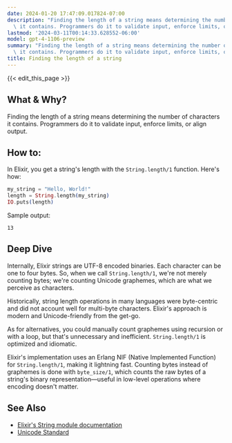 ```yaml
---
date: 2024-01-20 17:47:09.017824-07:00
description: "Finding the length of a string means determining the number of characters\
  \ it contains. Programmers do it to validate input, enforce limits, or align\u2026"
lastmod: '2024-03-11T00:14:33.628552-06:00'
model: gpt-4-1106-preview
summary: "Finding the length of a string means determining the number of characters\
  \ it contains. Programmers do it to validate input, enforce limits, or align\u2026"
title: Finding the length of a string
---
```


{{< edit_this_page >}}

## What & Why?
Finding the length of a string means determining the number of characters it contains. Programmers do it to validate input, enforce limits, or align output.

## How to:
In Elixir, you get a string's length with the `String.length/1` function. Here's how:

```elixir
my_string = "Hello, World!"
length = String.length(my_string)
IO.puts(length)
```

Sample output:

```
13
```

## Deep Dive
Internally, Elixir strings are UTF-8 encoded binaries. Each character can be one to four bytes. So, when we call `String.length/1`, we're not merely counting bytes; we're counting Unicode graphemes, which are what we perceive as characters.

Historically, string length operations in many languages were byte-centric and did not account well for multi-byte characters. Elixir's approach is modern and Unicode-friendly from the get-go.

As for alternatives, you could manually count graphemes using recursion or with a loop, but that's unnecessary and inefficient. `String.length/1` is optimized and idiomatic.

Elixir's implementation uses an Erlang NIF (Native Implemented Function) for `String.length/1`, making it lightning fast. Counting bytes instead of graphemes is done with `byte_size/1`, which counts the raw bytes of a string's binary representation—useful in low-level operations where encoding doesn't matter.

## See Also
- [Elixir's String module documentation](https://hexdocs.pm/elixir/String.html)
- [Unicode Standard](http://www.unicode.org/standard/standard.html)
